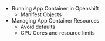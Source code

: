 - Running App Container in Openshift
  - Manifest Objects
- Managing App Container Resources
  - Avoid defaults
  - CPU Cores and resource limits